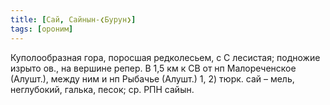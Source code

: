 ```yaml
---
title: [Сай, Сайнын-❮Бурун❯]
tags: [ороним]
---
```


Куполообразная гора, поросшая редколесьем, с С лесистая; подножие изрыто ов., на
вершине репер. В 1,5 км к СВ от нп Малореченское (Алушт.), между ним и нп
Рыбачье (Алушт.) 1, 2) тюрк. сай – мель, неглубокий, галька, песок; ср. РПН
сайын.
